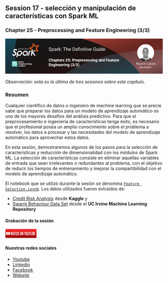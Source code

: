 ## Session 17 - selección y manipulación de características con Spark ML
### Chapter 25 - Preprocessing and Feature Engineering (3/3)

![Banner Session 18](../../assets/banner_session_18.png)

*Observación: esta es la última de tres sesiones sobre este capítulo.*

### Resumen
Cualquier científico de datos o ingeniero de machine learning que se precie sabe que preparar los datos para un modelo de aprendizaje automático es uno de los mayores desafíos del análisis predictivo. Para que el preprocesamiento e ingeniería de características tenga éxito, es necesario que el profesional posea un amplio conocimiento sobre el problema a resolver, los datos a procesar y las necesidades del modelo de aprendizaje automático para aprovechar estos datos.

En esta sesión, demostraremos algunos de los pasos para la selección de características y reducción de dimensionalidad con los módulos de Spark ML. La selección de características consiste en eliminar aquellas variables de entrada que sean irrelevantes o redundantes al problema, con el objetivo de reducir los tiempos de entrenamiento y mejorar la compartibilidad con el modelo de aprendizaje automático.

El notebook que se utilizó durante la sesión se denomina [`Feature Selection.ipynb`](Feature%20Selection.ipynb). Los datos utilizados fueron extraídos de:
* [Credit Risk Analysis](https://www.kaggle.com/datasets/rameshmehta/credit-risk-analysis) desde **Kaggle** y
* [Swarm Behaviour Data Set](https://archive.ics.uci.edu/ml/datasets/Swarm+Behaviour) desde el **UC Irvine Machine Learning Repository**

#### Grabación de la sesión
[![Watch Session 18](../../assets/youtube.png)](https://www.youtube.com/watch?v=6oYcbV55YB8)


#### Nuestras redes sociales
* [Youtube](https://www.youtube.com/channel/UCqFCoUEvxR23ymmih0GD7mQ?sub_confirmation=1 'Subscríbate al canal')
* [Linkedin](https://www.linkedin.com/company/data-engineering-latam/ 'Síganos en Linkedin')
* [Facebook](https://www.facebook.com/dataengineeringlatam/ 'Síganos en Facebook')
* [Website](https://expy.bio/dataengineeringlatam 'Nuestro website')
